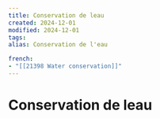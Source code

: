 ```yaml
---
title: Conservation de leau
created: 2024-12-01
modified: 2024-12-01
tags: 
alias: Conservation de l'eau

french:
- "[[21398 Water conservation]]"
---
```

# Conservation de leau
